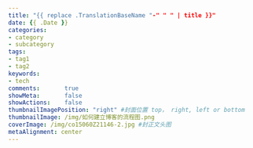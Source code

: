 ```yaml
---
title: "{{ replace .TranslationBaseName "-" " " | title }}"
date: {{ .Date }}
categories:
- category
- subcategory
tags:
- tag1
- tag2
keywords:
- tech
comments:       true
showMeta:       false
showActions:    false
thumbnailImagePosition: "right" #封面位置 top， right, left or bottom
thumbnailImage: /img/如何建立博客的流程图.png
coverImage: /img/co15060Z21146-2.jpg #封正文头图
metaAlignment: center
---
```



<!--more-->

<!-- toc -->
